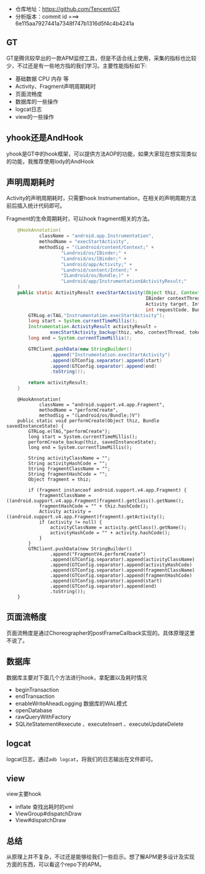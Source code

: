* 仓库地址：https://github.com/Tencent/GT
* 分析版本：commit id ===> 6e115aa7927441a7348f747b1316d5f4c4b4241a

## GT
GT是腾讯较早出的一款APM监控工具，但是不适合线上使用，采集的指标也比较少，不过还是有一些地方指的我们学习。主要性能指标如下:

* 基础数据 CPU 内存 等
* Activity、Fragment声明周期耗时
* 页面流畅度
* 数据库的一些操作
* logcat日志
* view的一些操作


## yhook还是AndHook
yhook是GT中的hook框架，可以提供方法AOP的功能，如果大家现在想实现类似的功能，我推荐使用lody的AndHook

## 声明周期耗时

Activity的声明周期耗时，只需要hook Instrumentation，在相关的声明周期方法前后插入统计代码即可。

Fragment的生命周期耗时，可以hook fragment相关的方法。

```java
    @HookAnnotation(
            className = "android.app.Instrumentation",
            methodName = "execStartActivity",
            methodSig = "(Landroid/content/Context;" +
                    "Landroid/os/IBinder;" +
                    "Landroid/os/IBinder;" +
                    "Landroid/app/Activity;" +
                    "Landroid/content/Intent;" +
                    "ILandroid/os/Bundle;)" +
                    "Landroid/app/Instrumentation$ActivityResult;"
    )
    public static ActivityResult execStartActivity(Object thiz, Context who,
                                                   IBinder contextThread, IBinder token,
                                                   Activity target, Intent intent,
                                                   int requestCode, Bundle options) {
        GTRLog.e(TAG,"Instrumentation.execStartActivity");
        long start = System.currentTimeMillis();
        Instrumentation.ActivityResult activityResult =
                execStartActivity_backup(thiz, who, contextThread, token, target, intent, requestCode, options);
        long end = System.currentTimeMillis();

        GTRClient.pushData(new StringBuilder()
                .append("Instrumentation.execStartActivity")
                .append(GTConfig.separator).append(start)
                .append(GTConfig.separator).append(end)
                .toString());

        return activityResult;
    }
```

```
    @HookAnnotation(
            className = "android.support.v4.app.Fragment",
            methodName = "performCreate",
            methodSig = "(Landroid/os/Bundle;)V")
    public static void performCreate(Object thiz, Bundle savedInstanceState) {
        GTRLog.e(TAG,"performCreate");
        long start = System.currentTimeMillis();
        performCreate_backup(thiz, savedInstanceState);
        long end = System.currentTimeMillis();

        String activityClassName = "";
        String activityHashCode = "";
        String fragmentClassName = "";
        String fragmentHashCode = "";
        Object fragment = thiz;

        if (fragment instanceof android.support.v4.app.Fragment) {
            fragmentClassName = ((android.support.v4.app.Fragment)fragment).getClass().getName();
            fragmentHashCode = "" + thiz.hashCode();
            Activity activity = ((android.support.v4.app.Fragment)fragment).getActivity();
            if (activity != null) {
                activityClassName = activity.getClass().getName();
                activityHashCode = "" + activity.hashCode();
            }
        }
        GTRClient.pushData(new StringBuilder()
                .append("FragmentV4.performCreate")
                .append(GTConfig.separator).append(activityClassName)
                .append(GTConfig.separator).append(activityHashCode)
                .append(GTConfig.separator).append(fragmentClassName)
                .append(GTConfig.separator).append(fragmentHashCode)
                .append(GTConfig.separator).append(start)
                .append(GTConfig.separator).append(end)
                .toString());
    }
```

## 页面流畅度

页面流畅度是通过Choreographer的postFrameCallback实现的。具体原理这里不说了。

## 数据库
数据库主要对下面几个方法进行hook，拿配置以及耗时情况
* beginTransaction
* endTransaction
* enableWriteAheadLogging 数据库的WAL模式
* openDatabase
* rawQueryWithFactory
* SQLiteStatement#execute 、executeInsert 、executeUpdateDelete


## logcat
logcat日志，通过```adb logcat```，将我们的日志输出在文件即可。

## view
view主要hook 
* inflate 查找出耗时的xml
* ViewGroup#dispatchDraw
* View#dispatchDraw

## 总结

从原理上并不复杂，不过还是能够给我们一些启示。想了解APM更多设计及实现方面的东西，可以看这个repo下的APM。
